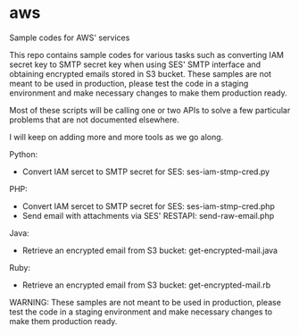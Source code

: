 # aws
Sample codes for AWS' services

This repo contains sample codes for various tasks such as converting IAM secret key to SMTP secret key when using SES' SMTP interface and obtaining encrypted emails stored in S3 bucket. These samples are not meant to be used in production, please test the code in a staging environment and make necessary changes to make them production ready.

Most of these scripts will be calling one or two APIs to solve a few particular problems that are not documented elsewhere.
 
I will keep on adding more and more tools as we go along.

Python:
- Convert IAM sercet to SMTP secret for SES: ses-iam-stmp-cred.py

PHP:
- Convert IAM sercet to SMTP secret for SES: ses-iam-stmp-cred.php
- Send email with attachments via SES' RESTAPI: send-raw-email.php

Java:
- Retrieve an encrypted email from S3 bucket: get-encrypted-mail.java

Ruby:
- Retrieve an encrypted email from S3 bucket: get-encrypted-mail.rb

WARNING: These samples are not meant to be used in production, please test the code in a staging environment and make
 necessary changes to make them production ready.
